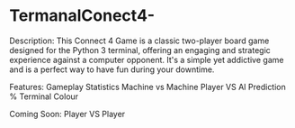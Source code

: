 # TermanalConect4-


Description:
This Connect 4 Game is a classic two-player board game designed for the 
Python 3 terminal, offering an engaging and strategic experience against a computer 
opponent. It's a simple yet addictive game and is a perfect way to have fun during your downtime.

Features:
Gameplay Statistics
Machine vs Machine 
Player VS AI
Prediction %
Terminal Colour

Coming Soon:
Player VS Player
  
